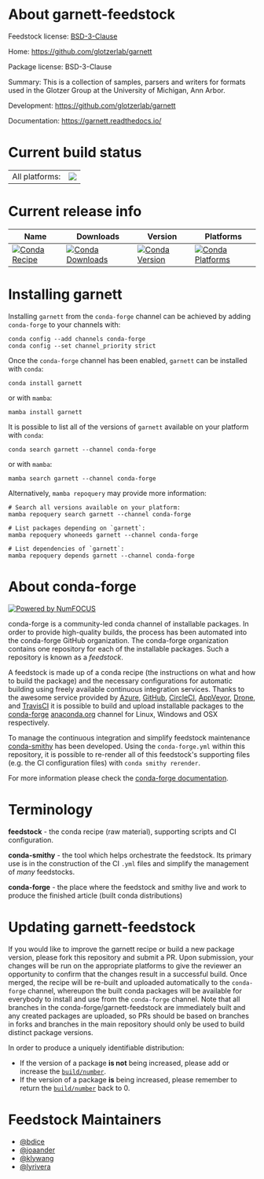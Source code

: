About garnett-feedstock
=======================

Feedstock license: [BSD-3-Clause](https://github.com/conda-forge/garnett-feedstock/blob/main/LICENSE.txt)

Home: https://github.com/glotzerlab/garnett

Package license: BSD-3-Clause

Summary: This is a collection of samples, parsers and writers for formats used in the Glotzer Group at the University of Michigan, Ann Arbor.

Development: https://github.com/glotzerlab/garnett

Documentation: https://garnett.readthedocs.io/

Current build status
====================


<table><tr><td>All platforms:</td>
    <td>
      <a href="https://dev.azure.com/conda-forge/feedstock-builds/_build/latest?definitionId=7532&branchName=main">
        <img src="https://dev.azure.com/conda-forge/feedstock-builds/_apis/build/status/garnett-feedstock?branchName=main">
      </a>
    </td>
  </tr>
</table>

Current release info
====================

| Name | Downloads | Version | Platforms |
| --- | --- | --- | --- |
| [![Conda Recipe](https://img.shields.io/badge/recipe-garnett-green.svg)](https://anaconda.org/conda-forge/garnett) | [![Conda Downloads](https://img.shields.io/conda/dn/conda-forge/garnett.svg)](https://anaconda.org/conda-forge/garnett) | [![Conda Version](https://img.shields.io/conda/vn/conda-forge/garnett.svg)](https://anaconda.org/conda-forge/garnett) | [![Conda Platforms](https://img.shields.io/conda/pn/conda-forge/garnett.svg)](https://anaconda.org/conda-forge/garnett) |

Installing garnett
==================

Installing `garnett` from the `conda-forge` channel can be achieved by adding `conda-forge` to your channels with:

```
conda config --add channels conda-forge
conda config --set channel_priority strict
```

Once the `conda-forge` channel has been enabled, `garnett` can be installed with `conda`:

```
conda install garnett
```

or with `mamba`:

```
mamba install garnett
```

It is possible to list all of the versions of `garnett` available on your platform with `conda`:

```
conda search garnett --channel conda-forge
```

or with `mamba`:

```
mamba search garnett --channel conda-forge
```

Alternatively, `mamba repoquery` may provide more information:

```
# Search all versions available on your platform:
mamba repoquery search garnett --channel conda-forge

# List packages depending on `garnett`:
mamba repoquery whoneeds garnett --channel conda-forge

# List dependencies of `garnett`:
mamba repoquery depends garnett --channel conda-forge
```


About conda-forge
=================

[![Powered by
NumFOCUS](https://img.shields.io/badge/powered%20by-NumFOCUS-orange.svg?style=flat&colorA=E1523D&colorB=007D8A)](https://numfocus.org)

conda-forge is a community-led conda channel of installable packages.
In order to provide high-quality builds, the process has been automated into the
conda-forge GitHub organization. The conda-forge organization contains one repository
for each of the installable packages. Such a repository is known as a *feedstock*.

A feedstock is made up of a conda recipe (the instructions on what and how to build
the package) and the necessary configurations for automatic building using freely
available continuous integration services. Thanks to the awesome service provided by
[Azure](https://azure.microsoft.com/en-us/services/devops/), [GitHub](https://github.com/),
[CircleCI](https://circleci.com/), [AppVeyor](https://www.appveyor.com/),
[Drone](https://cloud.drone.io/welcome), and [TravisCI](https://travis-ci.com/)
it is possible to build and upload installable packages to the
[conda-forge](https://anaconda.org/conda-forge) [anaconda.org](https://anaconda.org/)
channel for Linux, Windows and OSX respectively.

To manage the continuous integration and simplify feedstock maintenance
[conda-smithy](https://github.com/conda-forge/conda-smithy) has been developed.
Using the ``conda-forge.yml`` within this repository, it is possible to re-render all of
this feedstock's supporting files (e.g. the CI configuration files) with ``conda smithy rerender``.

For more information please check the [conda-forge documentation](https://conda-forge.org/docs/).

Terminology
===========

**feedstock** - the conda recipe (raw material), supporting scripts and CI configuration.

**conda-smithy** - the tool which helps orchestrate the feedstock.
                   Its primary use is in the construction of the CI ``.yml`` files
                   and simplify the management of *many* feedstocks.

**conda-forge** - the place where the feedstock and smithy live and work to
                  produce the finished article (built conda distributions)


Updating garnett-feedstock
==========================

If you would like to improve the garnett recipe or build a new
package version, please fork this repository and submit a PR. Upon submission,
your changes will be run on the appropriate platforms to give the reviewer an
opportunity to confirm that the changes result in a successful build. Once
merged, the recipe will be re-built and uploaded automatically to the
`conda-forge` channel, whereupon the built conda packages will be available for
everybody to install and use from the `conda-forge` channel.
Note that all branches in the conda-forge/garnett-feedstock are
immediately built and any created packages are uploaded, so PRs should be based
on branches in forks and branches in the main repository should only be used to
build distinct package versions.

In order to produce a uniquely identifiable distribution:
 * If the version of a package **is not** being increased, please add or increase
   the [``build/number``](https://docs.conda.io/projects/conda-build/en/latest/resources/define-metadata.html#build-number-and-string).
 * If the version of a package **is** being increased, please remember to return
   the [``build/number``](https://docs.conda.io/projects/conda-build/en/latest/resources/define-metadata.html#build-number-and-string)
   back to 0.

Feedstock Maintainers
=====================

* [@bdice](https://github.com/bdice/)
* [@joaander](https://github.com/joaander/)
* [@klywang](https://github.com/klywang/)
* [@lyrivera](https://github.com/lyrivera/)

